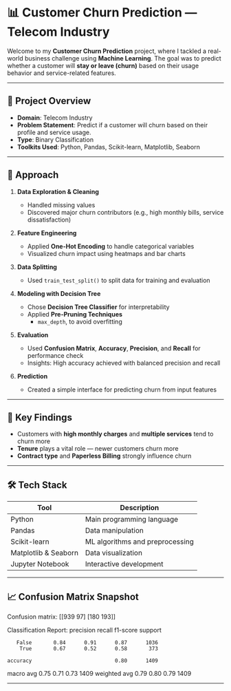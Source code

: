 # 📊 Customer Churn Prediction — Telecom Industry

Welcome to my **Customer Churn Prediction** project, where I tackled a real-world business challenge using **Machine Learning**. The goal was to predict whether a customer will **stay or leave (churn)** based on their usage behavior and service-related features.

---

## 📁 Project Overview

- **Domain**: Telecom Industry  
- **Problem Statement**: Predict if a customer will churn based on their profile and service usage.  
- **Type**: Binary Classification  
- **Toolkits Used**: Python, Pandas, Scikit-learn, Matplotlib, Seaborn  

---

## 🧠 Approach

1. **Data Exploration & Cleaning**  
   - Handled missing values  
   - Discovered major churn contributors (e.g., high monthly bills, service dissatisfaction)

2. **Feature Engineering**  
   - Applied **One-Hot Encoding** to handle categorical variables  
   - Visualized churn impact using heatmaps and bar charts  

3. **Data Splitting**  
   - Used `train_test_split()` to split data for training and evaluation

4. **Modeling with Decision Tree**  
   - Chose **Decision Tree Classifier** for interpretability  
   - Applied **Pre-Pruning Techniques**  
     - `max_depth`, to avoid overfitting

5. **Evaluation**  
   - Used **Confusion Matrix**, **Accuracy**, **Precision**, and **Recall** for performance check  
   - Insights: High accuracy achieved with balanced precision and recall

6. **Prediction**  
   - Created a simple interface for predicting churn from input features  

---

## 📌 Key Findings

- Customers with **high monthly charges** and **multiple services** tend to churn more  
- **Tenure** plays a vital role — newer customers churn more  
- **Contract type** and **Paperless Billing** strongly influence churn  

---

## 🛠️ Tech Stack

| Tool | Description |
|------|-------------|
| Python | Main programming language |
| Pandas | Data manipulation |
| Scikit-learn | ML algorithms and preprocessing |
| Matplotlib & Seaborn | Data visualization |
| Jupyter Notebook | Interactive development |

---

## 📈 Confusion Matrix Snapshot
Confusion matrix:
[[939  97]
 [180 193]]

Classification Report:
              precision    recall  f1-score   support

       False       0.84      0.91      0.87      1036
        True       0.67      0.52      0.58       373

    accuracy                           0.80      1409
   macro avg       0.75      0.71      0.73      1409
weighted avg       0.79      0.80      0.79      1409

---
